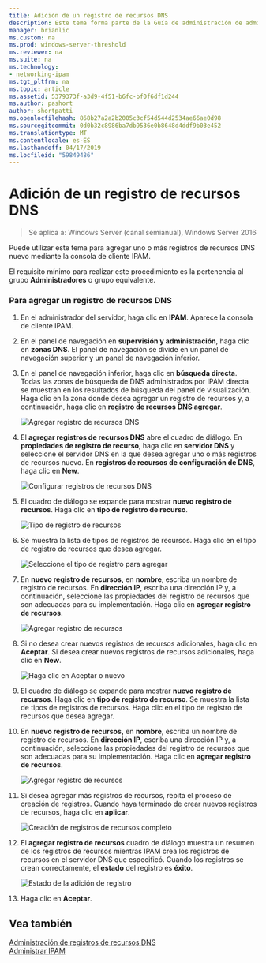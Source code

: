 ```yaml
---
title: Adición de un registro de recursos DNS
description: Este tema forma parte de la Guía de administración de administración de direcciones IP (IPAM) en Windows Server 2016.
manager: brianlic
ms.custom: na
ms.prod: windows-server-threshold
ms.reviewer: na
ms.suite: na
ms.technology:
- networking-ipam
ms.tgt_pltfrm: na
ms.topic: article
ms.assetid: 5379373f-a3d9-4f51-b6fc-bf0f6df1d244
ms.author: pashort
author: shortpatti
ms.openlocfilehash: 868b27a2a2b2005c3cf54d544d2534ae66ae0d98
ms.sourcegitcommit: 0d0b32c8986ba7db9536e0b8648d4ddf9b03e452
ms.translationtype: MT
ms.contentlocale: es-ES
ms.lasthandoff: 04/17/2019
ms.locfileid: "59849486"
---
```

# <a name="add-a-dns-resource-record"></a>Adición de un registro de recursos DNS

>Se aplica a: Windows Server (canal semianual), Windows Server 2016

Puede utilizar este tema para agregar uno o más registros de recursos DNS nuevo mediante la consola de cliente IPAM.  
  
El requisito mínimo para realizar este procedimiento es la pertenencia al grupo **Administradores** o grupo equivalente.  
  
### <a name="to-add-a-dns-resource-record"></a>Para agregar un registro de recursos DNS  
  
1.  En el administrador del servidor, haga clic en **IPAM**. Aparece la consola de cliente IPAM.  
  
2.  En el panel de navegación en **supervisión y administración**, haga clic en **zonas DNS**.  El panel de navegación se divide en un panel de navegación superior y un panel de navegación inferior.  
  
3.  En el panel de navegación inferior, haga clic en **búsqueda directa**. Todas las zonas de búsqueda de DNS administrados por IPAM directa se muestran en los resultados de búsqueda del panel de visualización. Haga clic en la zona donde desea agregar un registro de recursos y, a continuación, haga clic en **registro de recursos DNS agregar**.  
  
    ![Agregar registro de recursos DNS](../../media/Add-a-DNS-Resource-Record/ipam_DNSrr_01.jpg)
  
4.  El **agregar registros de recursos DNS** abre el cuadro de diálogo. En **propiedades de registro de recurso**, haga clic en **servidor DNS** y seleccione el servidor DNS en la que desea agregar uno o más registros de recursos nuevo. En **registros de recursos de configuración de DNS**, haga clic en **New**.  
  
    ![Configurar registros de recursos DNS](../../media/Add-a-DNS-Resource-Record/ipam_DNSrr_02.jpg)  
  
5.  El cuadro de diálogo se expande para mostrar **nuevo registro de recursos**. Haga clic en **tipo de registro de recurso**.  
  
    ![Tipo de registro de recursos](../../media/Add-a-DNS-Resource-Record/ipam_DNSrr_03.jpg)  
  
6.  Se muestra la lista de tipos de registros de recursos. Haga clic en el tipo de registro de recursos que desea agregar.  
  
    ![Seleccione el tipo de registro para agregar](../../media/Add-a-DNS-Resource-Record/ipam_DNSrr_04.jpg)  
  
7.  En **nuevo registro de recursos,** en **nombre**, escriba un nombre de registro de recursos. En **dirección IP**, escriba una dirección IP y, a continuación, seleccione las propiedades del registro de recursos que son adecuadas para su implementación. Haga clic en **agregar registro de recursos**.  
  
    ![Agregar registro de recursos](../../media/Add-a-DNS-Resource-Record/ipam_DNSrr_06.jpg)  
  
8.  Si no desea crear nuevos registros de recursos adicionales, haga clic en **Aceptar**. Si desea crear nuevos registros de recursos adicionales, haga clic en **New**.  
  
    ![Haga clic en Aceptar o nuevo](../../media/Add-a-DNS-Resource-Record/ipam_DNSrr_r2_01.jpg)
  
9. El cuadro de diálogo se expande para mostrar **nuevo registro de recursos**. Haga clic en **tipo de registro de recurso**. Se muestra la lista de tipos de registros de recursos. Haga clic en el tipo de registro de recursos que desea agregar.  
  
10. En **nuevo registro de recursos,** en **nombre**, escriba un nombre de registro de recursos. En **dirección IP**, escriba una dirección IP y, a continuación, seleccione las propiedades del registro de recursos que son adecuadas para su implementación. Haga clic en **agregar registro de recursos**.  
  
    ![Agregar registro de recursos](../../media/Add-a-DNS-Resource-Record/ipam_DNSrr_r2_02.jpg)  
  
11. Si desea agregar más registros de recursos, repita el proceso de creación de registros. Cuando haya terminado de crear nuevos registros de recursos, haga clic en **aplicar**.  
  
    ![Creación de registros de recursos completo](../../media/Add-a-DNS-Resource-Record/ipam_DNSrr_r2_03.jpg)  
  
12. El **agregar registro de recursos** cuadro de diálogo muestra un resumen de los registros de recursos mientras IPAM crea los registros de recursos en el servidor DNS que especificó. Cuando los registros se crean correctamente, el **estado** del registro es **éxito**.  
  
    ![Estado de la adición de registro](../../media/Add-a-DNS-Resource-Record/ipam_DNSrr_r2_04.jpg)  
  
13. Haga clic en **Aceptar**.  
  
## <a name="see-also"></a>Vea también  
[Administración de registros de recursos DNS](DNS-Resource-Record-Management.md)  
[Administrar IPAM](Manage-IPAM.md)  
  


